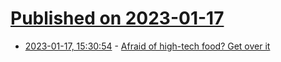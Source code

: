 # [Published on 2023-01-17](index.md)

* [2023-01-17, 15:30:54](https://news.ycombinator.com/item?id=34413628) - [Afraid of high-tech food? Get over it](https://www.canarymedia.com/articles/food-and-farms/afraid-of-high-tech-food-get-over-it)
